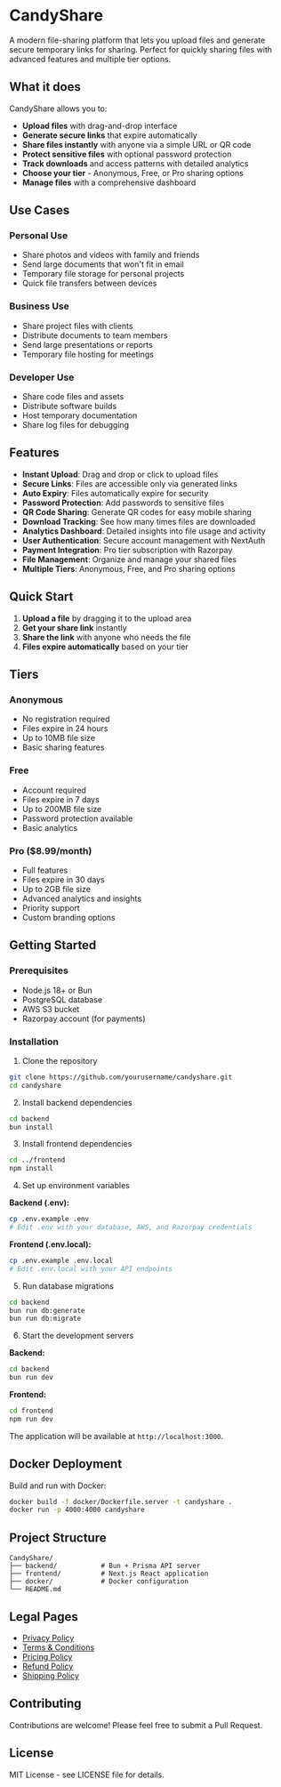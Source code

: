 # CandyShare

A modern file-sharing platform that lets you upload files and generate secure temporary links for sharing. Perfect for quickly sharing files with advanced features and multiple tier options.

## What it does

CandyShare allows you to:

- **Upload files** with drag-and-drop interface
- **Generate secure links** that expire automatically
- **Share files instantly** with anyone via a simple URL or QR code
- **Protect sensitive files** with optional password protection
- **Track downloads** and access patterns with detailed analytics
- **Choose your tier** - Anonymous, Free, or Pro sharing options
- **Manage files** with a comprehensive dashboard

## Use Cases

### Personal Use

- Share photos and videos with family and friends
- Send large documents that won't fit in email
- Temporary file storage for personal projects
- Quick file transfers between devices

### Business Use

- Share project files with clients
- Distribute documents to team members
- Send large presentations or reports
- Temporary file hosting for meetings

### Developer Use

- Share code files and assets
- Distribute software builds
- Host temporary documentation
- Share log files for debugging

## Features

- **Instant Upload**: Drag and drop or click to upload files
- **Secure Links**: Files are accessible only via generated links
- **Auto Expiry**: Files automatically expire for security
- **Password Protection**: Add passwords to sensitive files
- **QR Code Sharing**: Generate QR codes for easy mobile sharing
- **Download Tracking**: See how many times files are downloaded
- **Analytics Dashboard**: Detailed insights into file usage and activity
- **User Authentication**: Secure account management with NextAuth
- **Payment Integration**: Pro tier subscription with Razorpay
- **File Management**: Organize and manage your shared files
- **Multiple Tiers**: Anonymous, Free, and Pro sharing options

## Quick Start

1. **Upload a file** by dragging it to the upload area
2. **Get your share link** instantly
3. **Share the link** with anyone who needs the file
4. **Files expire automatically** based on your tier

## Tiers

### Anonymous

- No registration required
- Files expire in 24 hours
- Up to 10MB file size
- Basic sharing features

### Free

- Account required
- Files expire in 7 days
- Up to 200MB file size
- Password protection available
- Basic analytics

### Pro ($8.99/month)

- Full features
- Files expire in 30 days
- Up to 2GB file size
- Advanced analytics and insights
- Priority support
- Custom branding options

## Getting Started

### Prerequisites

- Node.js 18+ or Bun
- PostgreSQL database
- AWS S3 bucket
- Razorpay account (for payments)

### Installation

1. Clone the repository

```bash
git clone https://github.com/yourusername/candyshare.git
cd candyshare
```

2. Install backend dependencies

```bash
cd backend
bun install
```

3. Install frontend dependencies

```bash
cd ../frontend
npm install
```

4. Set up environment variables

**Backend (.env):**
```bash
cp .env.example .env
# Edit .env with your database, AWS, and Razorpay credentials
```

**Frontend (.env.local):**
```bash
cp .env.example .env.local
# Edit .env.local with your API endpoints
```

5. Run database migrations

```bash
cd backend
bun run db:generate
bun run db:migrate
```

6. Start the development servers

**Backend:**
```bash
cd backend
bun run dev
```

**Frontend:**
```bash
cd frontend
npm run dev
```

The application will be available at `http://localhost:3000`.

## Docker Deployment

Build and run with Docker:

```bash
docker build -f docker/Dockerfile.server -t candyshare .
docker run -p 4000:4000 candyshare
```

## Project Structure

```
CandyShare/
├── backend/           # Bun + Prisma API server
├── frontend/          # Next.js React application
├── docker/            # Docker configuration
└── README.md
```

## Legal Pages

- [Privacy Policy](/privacy-policy)
- [Terms & Conditions](/terms-conditions)
- [Pricing Policy](/pricing-policy)
- [Refund Policy](/refund-policy)
- [Shipping Policy](/shipping-policy)

## Contributing

Contributions are welcome! Please feel free to submit a Pull Request.

## License

MIT License - see LICENSE file for details.
